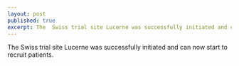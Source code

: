 ```yaml
---
layout: post
published: true
excerpt: The  Swiss trial site Lucerne was successfully initiated and can now start to recruit patients
---
```


The Swiss trial site Lucerne was successfully initiated and can now start to recruit patients.